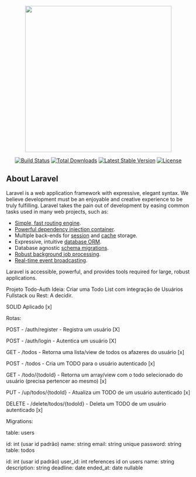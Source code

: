 <p align="center"><a href="https://laravel.com" target="_blank"><img src="https://raw.githubusercontent.com/laravel/art/master/logo-lockup/5%20SVG/2%20CMYK/1%20Full%20Color/laravel-logolockup-cmyk-red.svg" width="400"></a></p>

<p align="center">
<a href="https://travis-ci.org/laravel/framework"><img src="https://travis-ci.org/laravel/framework.svg" alt="Build Status"></a>
<a href="https://packagist.org/packages/laravel/framework"><img src="https://img.shields.io/packagist/dt/laravel/framework" alt="Total Downloads"></a>
<a href="https://packagist.org/packages/laravel/framework"><img src="https://img.shields.io/packagist/v/laravel/framework" alt="Latest Stable Version"></a>
<a href="https://packagist.org/packages/laravel/framework"><img src="https://img.shields.io/packagist/l/laravel/framework" alt="License"></a>
</p>

## About Laravel

Laravel is a web application framework with expressive, elegant syntax. We believe development must be an enjoyable and creative experience to be truly fulfilling. Laravel takes the pain out of development by easing common tasks used in many web projects, such as:

- [Simple, fast routing engine](https://laravel.com/docs/routing).
- [Powerful dependency injection container](https://laravel.com/docs/container).
- Multiple back-ends for [session](https://laravel.com/docs/session) and [cache](https://laravel.com/docs/cache) storage.
- Expressive, intuitive [database ORM](https://laravel.com/docs/eloquent).
- Database agnostic [schema migrations](https://laravel.com/docs/migrations).
- [Robust background job processing](https://laravel.com/docs/queues).
- [Real-time event broadcasting](https://laravel.com/docs/broadcasting).

Laravel is accessible, powerful, and provides tools required for large, robust applications.

Projeto Todo-Auth
Ideia: Criar uma Todo List com integração de Usuários Fullstack ou Rest: A decidir.

SOLID Aplicado [x]

Rotas:

POST - /auth/register - Registra um usuário [X]

POST - /auth/login - Autentica um usuário [X]

GET - /todos - Retorna uma lista/view de todos os afazeres do usuário [x]

POST - /todos - Cria um TODO para o usuário autenticado [x]

GET - /todo/{todoId} - Retorna um array/view com o todo selecionado do usuário (precisa pertencer ao mesmo) [x]

PUT - /up/todos/{todoId} - Atualiza um TODO de um usuário autenticado [x]

DELETE - /delete/todos/{todoId} - Deleta um TODO de um usuário autenticado [x]



Migrations:

table: users

id: int (usar id padrão)
name: string
email: string unique
password: string
table: todos

id: int (usar id padrão)
user_id: int references id on users
name: string
description: string
deadline: date
ended_at: date nullable